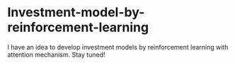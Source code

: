 # Investment-model-by-reinforcement-learning

I have an idea to develop investment models by reinforcement learning with attention mechanism. Stay tuned!
